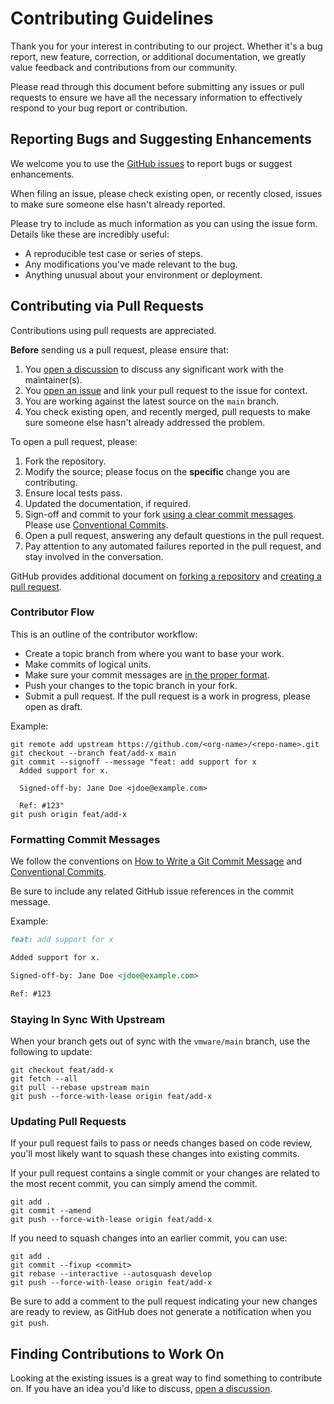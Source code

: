 # Contributing Guidelines

Thank you for your interest in contributing to our project. Whether it's a bug
report, new feature, correction, or additional documentation, we greatly value
feedback and contributions from our community.

Please read through this document before submitting any issues or pull requests
to ensure we have all the necessary information to effectively respond to your
bug report or contribution.

## Reporting Bugs and Suggesting Enhancements

We welcome you to use the [GitHub issues][gh-issues] to report bugs or suggest
enhancements.

When filing an issue, please check existing open, or recently closed, issues to
make sure someone else hasn't already reported.

Please try to include as much information as you can using the issue form.
Details like these are incredibly useful:

- A reproducible test case or series of steps.
- Any modifications you've made relevant to the bug.
- Anything unusual about your environment or deployment.

## Contributing via Pull Requests

Contributions using pull requests are appreciated.

**Before** sending us a pull request, please ensure that:

1. You [open a discussion][gh-discussions] to discuss any significant work with
   the maintainer(s).
2. You [open an issue][gh-issues] and link your pull request to the issue for
   context.
3. You are working against the latest source on the `main` branch.
4. You check existing open, and recently merged, pull requests to make sure
   someone else hasn't already addressed the problem.

To open a pull request, please:

1. Fork the repository.
2. Modify the source; please focus on the **specific** change you are
   contributing.
3. Ensure local tests pass.
4. Updated the documentation, if required.
5. Sign-off and commit to your fork
   [using a clear commit messages][git-commit]. Please use
   [Conventional Commits][conventional-commits].
6. Open a pull request, answering any default questions in the pull request.
7. Pay attention to any automated failures reported in the pull request, and
   stay involved in the conversation.

GitHub provides additional document on [forking a repository][gh-forks] and
[creating a pull request][gh-pull-requests].

### Contributor Flow

This is an outline of the contributor workflow:

- Create a topic branch from where you want to base your work.
- Make commits of logical units.
- Make sure your commit messages are
  [in the proper format][conventional-commits].
- Push your changes to the topic branch in your fork.
- Submit a pull request. If the pull request is a work in progress, please open
  as draft.

Example:

```shell
git remote add upstream https://github.com/<org-name>/<repo-name>.git
git checkout --branch feat/add-x main
git commit --signoff --message "feat: add support for x
  Added support for x.

  Signed-off-by: Jane Doe <jdoe@example.com>

  Ref: #123"
git push origin feat/add-x
```

### Formatting Commit Messages

We follow the conventions on [How to Write a Git Commit Message][git-commit] and
[Conventional Commits][conventional-commits].

Be sure to include any related GitHub issue references in the commit message.

Example:

```markdown
feat: add support for x

Added support for x.

Signed-off-by: Jane Doe <jdoe@example.com>

Ref: #123
```

### Staying In Sync With Upstream

When your branch gets out of sync with the `vmware/main` branch, use the
following to update:

```shell
git checkout feat/add-x
git fetch --all
git pull --rebase upstream main
git push --force-with-lease origin feat/add-x
```

### Updating Pull Requests

If your pull request fails to pass or needs changes based on code review, you'll
most likely want to squash these changes into existing commits.

If your pull request contains a single commit or your changes are related to the
most recent commit, you can simply amend the commit.

```shell
git add .
git commit --amend
git push --force-with-lease origin feat/add-x
```

If you need to squash changes into an earlier commit, you can use:

```shell
git add .
git commit --fixup <commit>
git rebase --interactive --autosquash develop
git push --force-with-lease origin feat/add-x
```

Be sure to add a comment to the pull request indicating your new changes are
ready to review, as GitHub does not generate a notification when you `git push`.

## Finding Contributions to Work On

Looking at the existing issues is a great way to find something to contribute
on. If you have an idea you'd like to discuss,
[open a discussion][gh-discussions].

[conventional-commits]: https://conventionalcommits.org
[gh-discussions]: https://github.com/vmware/terraform-provider-vsphere/discussions
[gh-forks]: https://docs.github.com/en/pull-requests/collaborating-with-pull-requests/working-with-forks/fork-a-repo
[gh-issues]: hhttps://github.com/vmware/terraform-provider-vsphere/issues
[gh-pull-requests]: https://docs.github.com/en/pull-requests/collaborating-with-pull-requests/proposing-changes-to-your-work-with-pull-requests/creating-a-pull-request
[git-commit]: https://cbea.ms/git-commit
